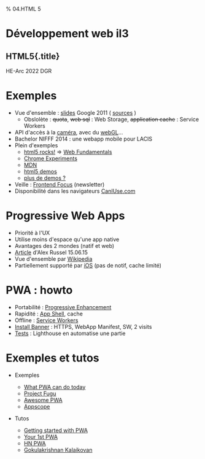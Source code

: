 % 04.HTML 5

# Développement web il3

## HTML5{.title}

<footer>HE-Arc 2022 DGR</footer>

# Exemples

* Vue d'ensemble : [slides](http://web.archive.org/web/20150525080904/http://slides.html5rocks.com/#landing-slide) Google 2011 ( [sources](https://github.com/html5rocks/slides.html5rocks.com) )
    * Obslolète : ~~quota~~, ~~web sql~~ : Web Storage, ~~application cache~~ : Service Workers
* API d'accès à la [caméra](http://www.soundstep.com/blog/experiments/jsdetection/), avec du [webGL](http://auduno.github.io/clmtrackr/examples/facesubstitution.html)...
* Bachelor NIFFF 2014 : une webapp mobile pour LACIS
* Plein d'exemples
    * [html5 rocks!](http://www.html5rocks.com/) => [Web Fundamentals](https://developers.google.com/web/)
    * [Chrome Experiments](http://www.chromeexperiments.com/)
    * [MDN](https://developer.mozilla.org/en-US/demos/tag/tech:html5)
    * [html5 demos](http://html5demos.com/)
    * [plus de demos ?](http://bit.ly/VJaqjb)
* Veille : [Frontend Focus](http://html5weekly.com/) (newsletter)
* Disponibilité dans les navigateurs [CanIUse.com](https://caniuse.com/)

# Progressive Web Apps

* Priorité à l'UX
* Utilise moins d'espace qu'une app native
* Avantages des 2 mondes (natif et web)
* [Article](https://infrequently.org/2015/06/progressive-apps-escaping-tabs-without-losing-our-soul/) d'Alex Russel 15.06.15
* Vue d'ensemble par [Wikipedia](https://en.wikipedia.org/wiki/Progressive_web_app)
* Partiellement supporté par [iOS](https://love2dev.com/pwa/ios/) (pas de notif, cache limité)

# PWA : howto

* Portabilité : [Progressive Enhancement](https://www.smashingmagazine.com/2009/04/progressive-enhancement-what-it-is-and-how-to-use-it/)
* Rapidité : [App Shell](https://developers.google.com/web/updates/2015/11/app-shell), cache
* Offline : [Service Workers](https://jakearchibald.com/2014/service-worker-first-draft/)
* [Install Banner](https://developers.google.com/web/fundamentals/app-install-banners/) : HTTPS, WebApp Manifest, SW, 2 visits
* [Tests](https://developers.google.com/web/progressive-web-apps/checklist) : Lighthouse en automatise une partie

# Exemples et tutos

* Exemples 
    * [What PWA can do today](https://whatpwacando.today/) 
    * [Project Fugu](https://developer.chrome.com/blog/fugu-showcase/)
    * [Awesome PWA](https://github.com/hemanth/awesome-pwa)
	* [Appscope](https://appsco.pe/)

* Tutos
	* [Getting started with PWA](https://addyosmani.com/blog/getting-started-with-progressive-web-apps/)
	* [Your 1st PWA](https://developers.google.com/web/fundamentals/codelabs/your-first-pwapp/)
	* [HN PWA](https://hnpwa.com/)
	* [Gokulakrishnan Kalaikovan](https://github.com/gokulkrishh)


